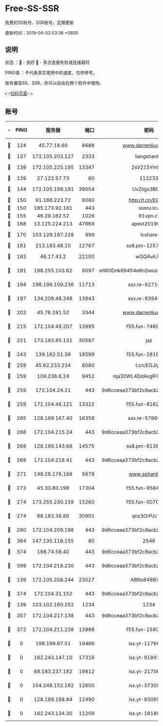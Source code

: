 # Free-SS-SSR

免费的SS账号、SSR账号，定期更新

更新时间：2019-04-02 03:36 +0800

## 说明

状态     ：🙂 - 良好 🙁 - 多次连接失败或连接超时

PING值   ：不代表真实使用中的速度，仅供参考。

账号兼容SS、SSR，你可以自由在两个软件中使用。

👉[扫码页面](https://liesauer.github.io/Free-SS-SSR/)👈

## 账号

|-|PING|服务器|端口|密码|加密方式|区域|
|:----:|:----:|:-----:|-----:|:----:|:----:|:----:|
|🙂|124|45.77.18.60|6688|www.darrenliuwei.com|aes-256-cfb|JP|
|🙂|137|172.105.203.127|2333|liangshanbo|chacha20|JP|
|🙂|139|172.105.225.195|13347|2sV215YmlGvf|aes-256-cfb|JP|
|🙂|139|27.122.57.73|80|112233|chacha20|CN|
|🙂|144|172.105.199.191|39054|UvZligx3BDaG|aes-256-cfb|JP|
|🙂|150|91.188.223.72|8080|http://t.cn/EGJIyrl|rc4-md5|RU|
|🙂|150|185.173.92.181|443|sssru.icu|rc4-md5|RU|
|🙂|155|46.29.162.52|1026|91vpn.cf|rc4-md5|RU|
|🙂|168|13.125.224.213|47669|apext2019001|chacha20|KR|
|🙂|170|103.129.197.228|999|lcshare|aes-256-cfb|CN|
|🙂|181|213.183.48.10|12767|ss8.pm-12571490|rc4-md5|RU|
|🙂|183|46.17.43.2|22100|wGQ4vA7D|aes-256-gcm|RU|
|🙂|191|198.255.103.62|8097|eIW0Dnk69454e6nSwuspv9DmS201tQ0D|aes-256-cfb|US|
|🙂|194|198.199.109.236|11713|ssx.re-62710201|aes-256-cfb|US|
|🙂|197|134.209.48.248|13943|ssx.re-83949387|aes-256-cfb|US|
|🙂|202|45.76.191.52|3344|www.darrenliuwei.com|aes-256-cfb|AU|
|🙂|215|172.104.49.207|13995|f55.fun-74699479|aes-256-cfb|SG|
|🙂|221|173.193.85.131|30587|jaz|aes-256-cfb|US|
|🙂|243|139.162.51.39|18599|f55.fun-28185958|aes-256-cfb|SG|
|🙂|259|45.62.233.234|8080|t.cn/EGJIyrl|rc4-md5|CA|
|🙂|259|109.238.6.24|9452|rqa30WL4DdAvgIFG6Fs3znzTa|aes-256-cfb|FR|
|🙂|259|172.104.24.21|443|9d6cceaa373bf2c8acb22e60b6a58be6|aes-256-cfb|US|
|🙂|259|172.104.46.121|13322|f55.fun-81625110|aes-256-cfb|SG|
|🙂|265|128.199.167.40|16358|ssx.re-57966944|aes-256-cfb|SG|
|🙂|266|172.104.215.24|443|9d6cceaa373bf2c8acb22e60b6a58be6|aes-256-cfb|US|
|🙂|268|128.199.143.68|14575|ss8.pm-81386371|aes-256-cfb|SG|
|🙂|269|172.104.218.41|443|9d6cceaa373bf2c8acb22e60b6a58be6|aes-256-cfb|US|
|🙂|271|149.28.176.168|5678|www.sphard.com|aes-256-cfb|SG|
|🙂|273|45.33.80.198|17304|f55.fun-95842337|aes-256-cfb|US|
|🙂|274|173.255.230.159|15260|f55.fun-00704819|aes-256-cfb|US|
|🙂|274|68.183.38.80|30901|qnz3OrPJc7Tk|aes-256-cfb|GB|
|🙂|280|172.104.209.198|443|9d6cceaa373bf2c8acb22e60b6a58be6|aes-256-cfb|US|
|🙂|364|147.135.118.155|80|2546|chacha20|US|
|🙂|374|198.74.58.40|443|9d6cceaa373bf2c8acb22e60b6a58be6|aes-256-cfb|US|
|🙂|399|172.104.218.230|443|9d6cceaa373bf2c8acb22e60b6a58be6|aes-256-cfb|US|
|🙂|139|172.105.208.244|23027|ABNs848IEOQh|aes-256-cfb|JP|
|🙂|374|172.104.31.152|443|9d6cceaa373bf2c8acb22e60b6a58be6|aes-256-cfb|US|
|🙁|139|103.102.160.252|1234|1234|rc4-md5|JP|
|🙁|357|172.104.217.138|443|9d6cceaa373bf2c8acb22e60b6a58be6|aes-256-cfb|US|
|🙁|372|172.104.211.238|13988|f55.fun-15804066|aes-256-cfb|US|
|🙁|0|198.199.97.51|19466|isx.yt-11766801|aes-256-cfb|US|
|🙁|0|162.243.147.10|17316|isx.yt-91841269|aes-256-cfb|US|
|🙁|0|68.183.237.182|19812|isx.yt-21706828|aes-256-cfb|SG|
|🙁|0|104.248.152.162|12600|isx.yt-37309873|aes-256-cfb|SG|
|🙁|0|128.199.168.84|12490|isx.yt-93069094|aes-256-cfb|SG|
|🙁|0|162.243.134.30|11209|isx.yt-18188143|aes-256-cfb|US|
